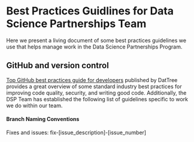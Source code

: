 # Best Practices Guidlines for Data Science Partnerships Team

Here we present a living document of some best practices guidelines we use that helps manage work in the Data Science Partnerships Program.     

## GitHub and version control

[Top GitHub best practices guide for developers](https://www.datree.io/resources/github-best-practices) published by DatTree provides a great overview of some standard industry best practices for improving code quality, security, and writing good code.   Additionally, the DSP Team has established the following list of guidelines specific to work we do within our team.

#### Branch Naming Conventions

Fixes and issues: fix-[issue_description]-[issue_number]

